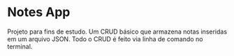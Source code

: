 # Notes App

Projeto para fins de estudo. Um CRUD básico que armazena notas inseridas em um arquivo JSON. Todo o CRUD é feito via linha de comando no terminal.
